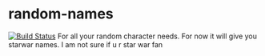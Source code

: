 # random-names
[![Build Status](https://travis-ci.org/suwigyarathore/random-names.svg?branch=master)](https://travis-ci.org/suwigyarathore/random-names)
For all your random character needs.
For now it will give you starwar names. I am not sure if u r star war fan 
